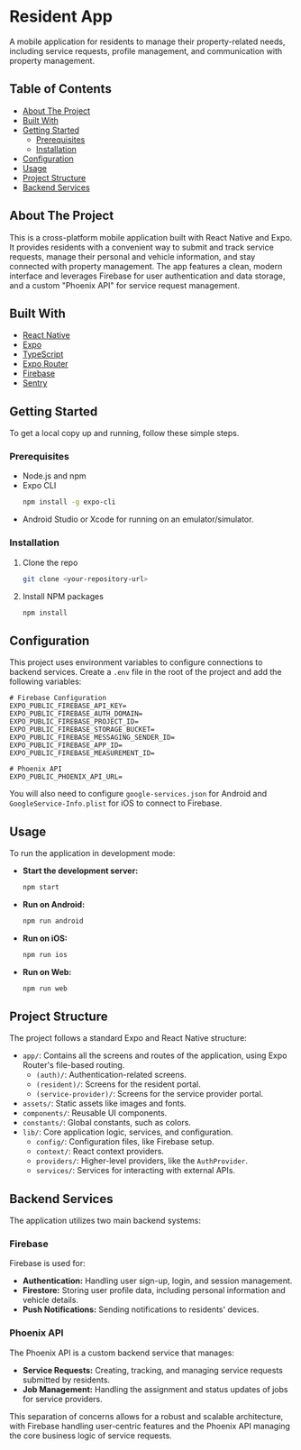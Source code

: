 # Resident App

A mobile application for residents to manage their property-related needs, including service requests, profile management, and communication with property management.

## Table of Contents

*   [About The Project](#about-the-project)
*   [Built With](#built-with)
*   [Getting Started](#getting-started)
    *   [Prerequisites](#prerequisites)
    *   [Installation](#installation)
*   [Configuration](#configuration)
*   [Usage](#usage)
*   [Project Structure](#project-structure)
*   [Backend Services](#backend-services)

## About The Project

This is a cross-platform mobile application built with React Native and Expo. It provides residents with a convenient way to submit and track service requests, manage their personal and vehicle information, and stay connected with property management. The app features a clean, modern interface and leverages Firebase for user authentication and data storage, and a custom "Phoenix API" for service request management.

## Built With

*   [React Native](https://reactnative.dev/)
*   [Expo](https://expo.dev/)
*   [TypeScript](https://www.typescriptlang.org/)
*   [Expo Router](https://expo.github.io/router/)
*   [Firebase](https://firebase.google.com/)
*   [Sentry](https://sentry.io/)

## Getting Started

To get a local copy up and running, follow these simple steps.

### Prerequisites

*   Node.js and npm
*   Expo CLI
    ```sh
    npm install -g expo-cli
    ```
*   Android Studio or Xcode for running on an emulator/simulator.

### Installation

1.  Clone the repo
    ```sh
    git clone <your-repository-url>
    ```
2.  Install NPM packages
    ```sh
    npm install
    ```

## Configuration

This project uses environment variables to configure connections to backend services. Create a `.env` file in the root of the project and add the following variables:

```
# Firebase Configuration
EXPO_PUBLIC_FIREBASE_API_KEY=
EXPO_PUBLIC_FIREBASE_AUTH_DOMAIN=
EXPO_PUBLIC_FIREBASE_PROJECT_ID=
EXPO_PUBLIC_FIREBASE_STORAGE_BUCKET=
EXPO_PUBLIC_FIREBASE_MESSAGING_SENDER_ID=
EXPO_PUBLIC_FIREBASE_APP_ID=
EXPO_PUBLIC_FIREBASE_MEASUREMENT_ID=

# Phoenix API
EXPO_PUBLIC_PHOENIX_API_URL=
```

You will also need to configure `google-services.json` for Android and `GoogleService-Info.plist` for iOS to connect to Firebase.

## Usage

To run the application in development mode:

*   **Start the development server:**
    ```sh
    npm start
    ```
*   **Run on Android:**
    ```sh
    npm run android
    ```
*   **Run on iOS:**
    ```sh
    npm run ios
    ```
*   **Run on Web:**
    ```sh
    npm run web
    ```

## Project Structure

The project follows a standard Expo and React Native structure:

*   `app/`: Contains all the screens and routes of the application, using Expo Router's file-based routing.
    *   `(auth)/`: Authentication-related screens.
    *   `(resident)/`: Screens for the resident portal.
    *   `(service-provider)/`: Screens for the service provider portal.
*   `assets/`: Static assets like images and fonts.
*   `components/`: Reusable UI components.
*   `constants/`: Global constants, such as colors.
*   `lib/`: Core application logic, services, and configuration.
    *   `config/`: Configuration files, like Firebase setup.
    *   `context/`: React context providers.
    *   `providers/`: Higher-level providers, like the `AuthProvider`.
    *   `services/`: Services for interacting with external APIs.

## Backend Services

The application utilizes two main backend systems:

### Firebase

Firebase is used for:

*   **Authentication:** Handling user sign-up, login, and session management.
*   **Firestore:** Storing user profile data, including personal information and vehicle details.
*   **Push Notifications:** Sending notifications to residents' devices.

### Phoenix API

The Phoenix API is a custom backend service that manages:

*   **Service Requests:** Creating, tracking, and managing service requests submitted by residents.
*   **Job Management:** Handling the assignment and status updates of jobs for service providers.

This separation of concerns allows for a robust and scalable architecture, with Firebase handling user-centric features and the Phoenix API managing the core business logic of service requests.
